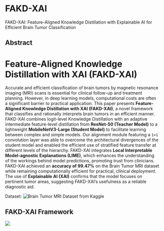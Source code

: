 # FAKD-XAI
FAKD-XAI: Feature-Aligned Knowledge Distillation with Explainable AI for Efficient Brain Tumor Classification
## Abstract
# Feature-Aligned Knowledge Distillation with XAI (FAKD-XAI)

Accurate and efficient classification of brain tumors by magnetic resonance imaging (MRI) scans is essential for clinical follow-up and treatment planning. However, in deep learning models, computational costs are often a significant barrier to practical application. This paper presents **Feature-Aligned Knowledge Distillation with XAI (FAKD-XAI)**, a novel framework that classifies and rationally interprets brain tumors in an efficient manner. FAKD-XAI combines logit-level Knowledge Distillation with an adaptive intermediate feature-level distillation from **ResNet-50 (Teacher Model)** to a lightweight **MobileNetV3-Large (Student Model)** to facilitate learning between complex and simple models. Our alignment module featuring a `1×1` convolution layer was able to overcome the architectural divergences of the student model and enabled the efficient use of stratified feature transfer at different levels of the hierarchy. FAKD-XAI integrates **Local Interpretable Model-agnostic Explanations (LIME)**, which enhances the understanding of the workings behind model predictions, promoting trust from clinicians. FAKD-XAI achieved an **accuracy of 99.47%** on the Brain Tumor MRI dataset while remaining computationally efficient for practical, clinical deployment. The use of **Explainable AI (XAI)** confirms that the model focuses on pertinent tumor areas, suggesting FAKD-XAI’s usefulness as a reliable diagnostic aid.


Dataset: ![Brain Tumor MRI Dataset from Kaggle](https://www.kaggle.com/datasets/masoudnickparvar/brain-tumor-mri-dataset)


## FAKD-XAI Framework

![](https://www.googleapis.com/download/storage/v1/b/kaggle-forum-message-attachments/o/inbox%2F19186184%2F4348607d22bdf346d095c61105ba4a59%2FFAKD-XAI.png?generation=1746009023884310&alt=media)


